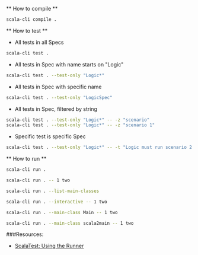 ** How to compile **
```sh
scala-cli compile .
```

** How to test **
- All tests in all Specs
```sh
scala-cli test .
```
- All tests in Spec with name starts on "Logic"
```sh
scala-cli test . --test-only "Logic*"
```
- All tests in Spec with specific name
```sh
scala-cli test . --test-only "LogicSpec"
```
- All tests in Spec, filtered by string
```sh
scala-cli test . --test-only "Logic*" -- -z "scenario"
scala-cli test . --test-only "Logic*" -- -z "scenario 1"
```
- Specific test is specific Spec
```sh
scala-cli test . --test-only "Logic*" -- -t "Logic must run scenario 2 successfully"
```

** How to run **
```sh
scala-cli run .
```
```sh
scala-cli run . -- 1 two
```
```sh
scala-cli run . --list-main-classes
```
```sh
scala-cli run . --interactive -- 1 two
```
```sh
scala-cli run . --main-class Main -- 1 two
```
```sh
scala-cli run . --main-class scala2main -- 1 two
```

###Resources:
- [ScalaTest: Using the Runner](https://www.scalatest.org/user_guide/using_the_runner)
